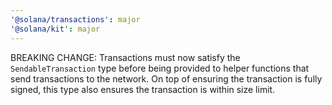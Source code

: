 ```yaml
---
'@solana/transactions': major
'@solana/kit': major
---
```


BREAKING CHANGE: Transactions must now satisfy the `SendableTransaction` type before being provided to helper functions that send transactions to the network. On top of ensuring the transaction is fully signed, this type also ensures the transaction is within size limit.
